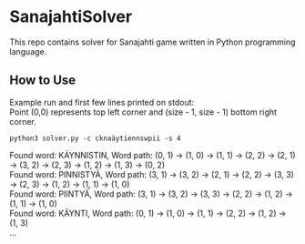 # SanajahtiSolver

This repo contains solver for Sanajahti game written in Python programming language. 

## How to Use

Example run and first few lines printed on stdout:  
Point (0,0) represents top left corner and (size - 1, size - 1) bottom right corner.

```
python3 solver.py -c cknaäytiennswpii -s 4
```

Found word: KÄYNNISTIN, Word path: (0, 1) -> (1, 0) -> (1, 1) -> (2, 2) -> (2, 1) -> (3, 2) -> (2, 3) -> (1, 2) -> (1, 3) -> (0, 2)  
Found word: PINNISTYÄ, Word path: (3, 1) -> (3, 2) -> (2, 1) -> (2, 2) -> (3, 3) -> (2, 3) -> (1, 2) -> (1, 1) -> (1, 0)  
Found word: PIINTYÄ, Word path: (3, 1) -> (3, 2) -> (3, 3) -> (2, 2) -> (1, 2) -> (1, 1) -> (1, 0)  
Found word: KÄYNTI, Word path: (0, 1) -> (1, 0) -> (1, 1) -> (2, 2) -> (1, 2) -> (1, 3)  
...
